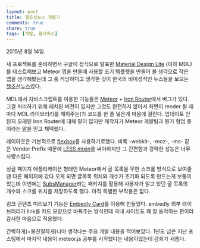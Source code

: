 ```yaml
---
layout: post
title: 헬조선뉴스 개발기  
comments: true
share: true
tags: [개발, 웹서비스]
---
```

<p class="meta">2015년 8월 14일</p>

새 프로젝트를 준비하면서 구글이 정식으로 발표한 [Material Design Lite](http://www.getmdl.io/) (이하 MDL)를 테스트해보고 Meteor 앱을 만들때 사용할 초기 템플렛을 만들어 볼 생각으로 작은 앱을 생각해봤는데 그 중 적당하다고 생각한 것이 한국의 비이성적인 뉴스들을 보으는 [헬조선뉴스](http://hellchosun.news/guide)였다.

MDL에서 자바스크립트를 이용한 기능들은 [Meteor](https://www.meteor.com/) + [Iron Router](https://github.com/iron-meteor/iron-router)에서 버그가 있다. 그걸 처리하기 위해 패치된 버전이 있지만 그것도 완전하지 않아서 화면이 render 될 때마다 MDL 라이브러리를 깨워주는(?) 코드를 한 줄 넣은게 마음에 걸린다. 업데이트 안된지 오래된 Iron Router에 대해 말이 많지만 제작자가 Meteor 개발팀과 뭔가 협업 중이라는 [말](https://github.com/iron-meteor/iron-router/issues/1348#issuecomment-107747961)을 믿고 채택했다.

레이아웃은 기본적으로 [flexbox](https://gist.github.com/jayj/4012969)를 사용하기로했다. 비록 -webkit-, -moz-, -ms- 같은 Vendor Prefix 때문에 [LESS mixin](https://gist.github.com/jayj/4012969)을 써야하지만 그 간편함과 강력한 성능은 너무 사랑스럽다.

싱글 페이지 애플리케이션 형태인 Meteor에서 글 목록을 무한 스크롤 방식으로 보여줄 땐 다른 페이지에 갔다 오게 되면 글목록 위치와 개수가 초기화 되도록 만드는게 보통이었는데 이번에는 [SubsManager](https://github.com/meteorhacks/subs-manager/)라는 패키지를 활용해 사용자가 읽고 있던 글 목록의 개수와 스크롤 위치를 저장하도록 했다. 아직 특별한 부작용은 없다.

링크 콘텐츠 미리보기 기능은 [Embedly Card](http://embed.ly/cards)를 이용해 만들었다. embedly 외부 라이브러리가 link를 카드 모양으로 바꿔주는 방식인데 국내 사이트도 꽤 잘 동작하는 편이라 감사한 마음으로 적용했다.  

간략하게(=불친절하게)나마 생각나는 주요 개발 내용을 적어보았다. 1년도 넘은 지난 포스팅에서 마지막 내용이 meteor.js 공부를 시작했다는 내용이었는데 감회가 새롭다.
